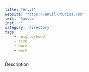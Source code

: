```yaml
---
title: "Anvil"
website: "https://anvil-studios.com"
twit: "@adobe"
inst: ""
category: "directory"
tags:
    - neighborhood
    - size
    - work
    - work
---
```


Description
